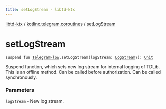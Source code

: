 ```yaml
---
title: setLogStream - libtd-ktx
---
```


[libtd-ktx](../index.html) / [kotlinx.telegram.coroutines](index.html) / [setLogStream](./set-log-stream.html)

# setLogStream

`suspend fun `[`TelegramFlow`](../kotlinx.telegram.core/-telegram-flow/index.html)`.setLogStream(logStream: `[`LogStream`](https://tdlibx.github.io/td/docs/org/drinkless/td/libcore/telegram/TdApi.LogStream.html)`?): `[`Unit`](https://kotlinlang.org/api/latest/jvm/stdlib/kotlin/-unit/index.html)

Suspend function, which sets new log stream for internal logging of TDLib. This is an offline
method. Can be called before authorization. Can be called synchronously.

### Parameters

`logStream` - New log stream.